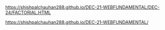   
  
  
  https://shishpalchauhan288.github.io/DEC-21-WEBFUNDAMENTAL/DEC-24/FACTORIAL.HTML
  
  
  
   https://shishpalchauhan288.github.io/DEC-21-WEBFUNDAMENTAL/
